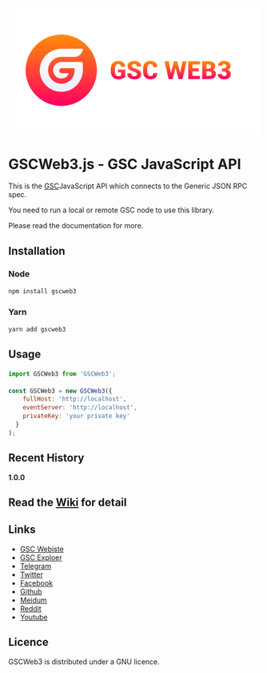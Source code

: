 
![GSCWeb3.js logo](assets/GSC-logo.png)

# GSCWeb3.js - GSC JavaScript API

This is the [GSC](https://gsc.social)JavaScript API
which connects to the Generic JSON RPC spec.

You need to run a local or remote GSC node to use this library.

Please read the documentation for more.

## Installation

### Node

```bash
npm install gscweb3
```

### Yarn

```bash
yarn add gscweb3
```

## Usage

```js
import GSCWeb3 from 'GSCWeb3';

const GSCWeb3 = new GSCWeb3({
    fullHost: 'http://localhost',
    eventServer: 'http://localhost',
    privateKey: 'your private key'
  }
);

```

## Recent History

__1.0.0__

## Read the [Wiki](https://wiki.gsc.social/) for detail

## Links
* [GSC Webiste](https://gscan.social/)
* [GSC Exploer](https://gscan.social/)
* [Telegram](https://t.me/gscofficial)
* [Twitter](https://twitter.com/gsc_socialchain)
* [Facebook](https://www.facebook.com/GSCCoin/)
* [Github](https://github.com/gscsocial)
* [Meidum](https://medium.com/@gsc_socialchain)
* [Reddit](https://www.reddit.com/user/GSCOfficial/)
* [Youtube](https://www.youtube.com/channel/UCWcQhl4N6_ggZFdHwTxuuIQ)

## Licence

GSCWeb3 is distributed under a GNU licence.
